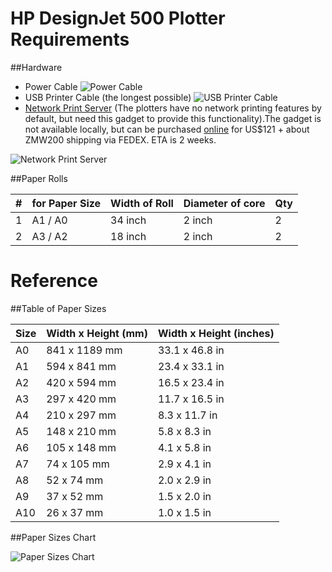 # HP DesignJet 500 Plotter Requirements

##Hardware

 + Power Cable
 ![Power Cable](http://76.my/Malaysia/high-quality-3-pin-uk-to-desktop-pc-power-cable-1-5m-chocobozz-1303-13-Chocobozz@15.jpg)
 + USB Printer Cable (the longest possible)
 ![USB Printer Cable](http://www.cables2u.co.uk/images/products/usb_A_to_B_cable.jpg)
 + [Network Print Server](http://is.gd/orewak) (The plotters have no network printing features by default, but need this gadget to provide this functionality).The gadget is not available locally, but can be purchased [online](http://is.gd/ocizul) for US$121 + about ZMW200 shipping via FEDEX. ETA is 2 weeks.

![Network Print Server](http://i.ebayimg.com/00/s/NjAwWDYwMA==/z/bJ8AAOSw7ThUmg0m/$_57.JPG)


##Paper Rolls

\# | for Paper Size   | Width of Roll |	Diameter of core | Qty
-- | ---------------- | ------------- | -----------------| ----
1  | A1 / A0  	  	  | 34 inch		  | 2 inch  		 | 2
2  | A3 / A2  	  	  | 18 inch		  | 2 inch   		 | 2


# Reference

##Table of Paper Sizes

Size |	Width x Height (mm) | Width x Height (inches)
---- | -------------------- | ------------------------
A0	 | 	841 x 1189 mm		|	33.1 x 46.8 in
A1	 |	594 x 841 mm		|	23.4 x 33.1 in
A2	 |	420 x 594 mm		|	16.5 x 23.4 in
A3	 |	297 x 420 mm		|	11.7 x 16.5 in
A4	 |	210 x 297 mm		|	8.3 x 11.7 in
A5	 |	148 x 210 mm		|	5.8 x 8.3 in
A6	 |	105 x 148 mm		|	4.1 x 5.8 in
A7	 |	74 x 105 mm			|	2.9 x 4.1 in
A8	 |	52 x 74 mm			|	2.0 x 2.9 in
A9	 |	37 x 52 mm			|	1.5 x 2.0 in
A10	 |	26 x 37 mm			|	1.0 x 1.5 in


##Paper Sizes Chart

![Paper Sizes Chart](http://www.papersizes.org/images/a-series-paper-sizes-1-full.jpg)
